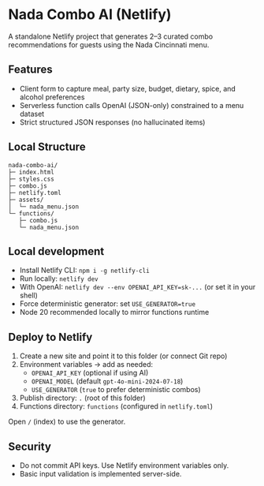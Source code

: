 # Nada Combo AI (Netlify)

A standalone Netlify project that generates 2–3 curated combo recommendations for guests using the Nada Cincinnati menu.

## Features
- Client form to capture meal, party size, budget, dietary, spice, and alcohol preferences
- Serverless function calls OpenAI (JSON-only) constrained to a menu dataset
- Strict structured JSON responses (no hallucinated items)

## Local Structure
```
nada-combo-ai/
├─ index.html
├─ styles.css
├─ combo.js
├─ netlify.toml
├─ assets/
│  └─ nada_menu.json
└─ functions/
   ├─ combo.js
   └─ nada_menu.json
```

## Local development
- Install Netlify CLI: `npm i -g netlify-cli`
- Run locally: `netlify dev`
- With OpenAI: `netlify dev --env OPENAI_API_KEY=sk-...` (or set it in your shell)
- Force deterministic generator: set `USE_GENERATOR=true`
- Node 20 recommended locally to mirror functions runtime

## Deploy to Netlify
1. Create a new site and point it to this folder (or connect Git repo)
2. Environment variables → add as needed:
   - `OPENAI_API_KEY` (optional if using AI)
   - `OPENAI_MODEL` (default `gpt-4o-mini-2024-07-18`)
   - `USE_GENERATOR` (`true` to prefer deterministic combos)
3. Publish directory: `.` (root of this folder)
4. Functions directory: `functions` (configured in `netlify.toml`)

Open `/` (index) to use the generator.

## Security
- Do not commit API keys. Use Netlify environment variables only.
- Basic input validation is implemented server-side.
